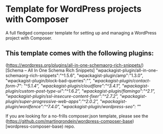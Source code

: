 # Template for WordPress projects with Composer

A full fledged composer template for setting up and managing a WordPress project with Composer. 

This template comes with the following plugins:
---

(https://wordpress.org/plugins/all-in-one-schemaorg-rich-snippets/) [Schema – All In One Schema Rich Snippets]
      "wpackagist-plugin/all-in-one-schemaorg-rich-snippets":"^1.5.6",
      "wpackagist-plugin/amp":"1.3.0",
      "wpackagist-plugin/block-bad-queries":"*",
      "wpackagist-plugin/contact-form-7": "^5.1.4",
      "wpackagist-plugin/cloudflare":"^3.4.1",
      "wpackagist-plugin/custom-post-type-ui":"^1.6.2",
      "wpackagist-plugin/flamingo":"^2.1",
      "wpackagist-plugin/ssl-insecure-content-fixer":"^2.7.2",
      "wpackagist-plugin/super-progressive-web-apps":"^2.0.2",
      "wpackagist-plugin/wordfence":"^7.4.0",
      "wpackagist-plugin/wordpress-seo": "*"

If you are looking for a no-frills composer.json template, please see the (https://github.com/martingrondein/wordpress-composer-base) [wordpress-composer-base) repo.

